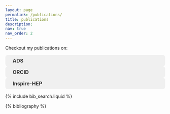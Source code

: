 ```yaml
---
layout: page
permalink: /publications/
title: publications
description: 
nav: true
nav_order: 2
---
```


<!-- _pages/publications.md -->

<!-- Bibsearch Feature -->


<link href="https://cdnjs.cloudflare.com/ajax/libs/font-awesome/6.0.0-beta3/css/all.min.css" rel="stylesheet">
<link href="https://cdnjs.cloudflare.com/ajax/libs/academicons/1.8.6/css/academicons.min.css" rel="stylesheet">

<p>Checkout my publications on:</p>

<p class="publication-links">
    <!-- ADS Link -->
    <a href="https://ui.adsabs.harvard.edu/public-libraries/GSi9KwB6TamcOuJGuVaDpw" target="_blank" class="icon-link">
        <span class="icon">
            <i class="ai ai-ads"></i>
        </span>
        <span class="text">ADS</span>
    </a>
    <!-- ORCID Link -->
    <a href="https://orcid.org/0000-0002-2536-7752" target="_blank" class="icon-link">
        <span class="icon">
            <i class="ai ai-orcid"></i>
        </span>
        <span class="text">ORCID</span>
    </a>
    <!-- Inspire-HEP Link -->
    <a href="https://inspirehep.net/literature?q=f%20a%20baibhav" target="_blank" class="icon-link">
        <span class="icon">
            <i class="ai ai-inspire"></i>
        </span>
        <span class="text">Inspire-HEP</span>
    </a>
</p>

<!-- CSS Styles for Light and Dark Theme -->
<style>
    /* Light Theme Colors (Default) */
    .icon-link {
        display: flex;
        align-items: center;
        gap: 8px;
        padding: 8px 15px;
        background-color: #f0f0f0; /* Light background */
        color: #333; /* Dark text */
        text-decoration: none;
        border-radius: 8px;
        transition: background-color 0.3s ease, color 0.3s ease;
        font-weight: bold;
    }

    /* Dark Theme Colors (When Dark Mode is Active) */
    @media (prefers-color-scheme: dark) {
        .icon-link {
            background-color: #333; /* Dark background */
            color: #f0f0f0; /* Light text */
        }

        .icon-link:hover {
            background-color: #555; /* Darker hover background */
            color: #fff; /* White text on hover */
        }
    }

    /* Hover Effect for Links */
    .icon-link:hover {
        background-color: #007bff; /* Light mode hover background */
        color: #fff; /* White text on hover */
    }

    /* Icon Spacing and Sizing */
    .icon {
        display: inline-block;
        font-size: 20px;
    }

    .text {
        font-size: 16px;
    }

</style>












{% include bib_search.liquid %}
<div class="publications">

{% bibliography %}

</div>
